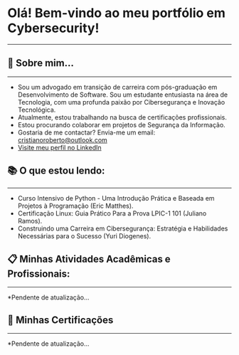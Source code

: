 # Olá! Bem-vindo ao meu portfólio em Cybersecurity!
***


## 👤 Sobre mim...
***
- Sou um advogado em transição de carreira com pós-graduação em Desenvolvimento de Software. Sou um estudante entusiasta na área de Tecnologia, com uma profunda paixão por Cibersegurança e Inovação Tecnológica.
-	Atualmente, estou trabalhando na busca de certificações profissionais.
-	Estou procurando colaborar em projetos de Segurança da Informação.
- Gostaria de me contactar? Envia-me um email: cristianoroberto@outlook.com
- [Visite meu perfil no LinkedIn](https://www.linkedin.com/in/cristianoroberto/)

## 📚 O que estou lendo:
***
- Curso Intensivo de Python - Uma Introdução Prática e Baseada em Projetos à Programação (Eric Matthes).
- Certificação Linux: Guia Prático Para a Prova LPIC-1 101 (Juliano Ramos).
- Construindo uma Carreira em Cibersegurança: Estratégia e Habilidades Necessárias para o Sucesso (Yuri Diogenes).

## 📋 Minhas Atividades Acadêmicas e Profissionais:
***
*Pendente de atualização...


## 📃 Minhas Certificações
***
*Pendente de atualização...
